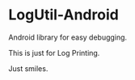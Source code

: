 # LogUtil-Android
Android library for easy debugging.

This is just for Log Printing.

Just smiles.

